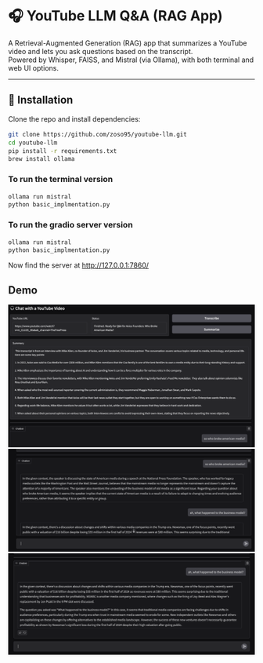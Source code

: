 # 🎧 YouTube LLM Q&A (RAG App)

A Retrieval-Augmented Generation (RAG) app that summarizes a YouTube video and lets you ask questions based on the transcript.  
Powered by Whisper, FAISS, and Mistral (via Ollama), with both terminal and web UI options.

---

## 🚀 Installation

Clone the repo and install dependencies:

```bash
git clone https://github.com/zoso95/youtube-llm.git
cd youtube-llm
pip install -r requirements.txt
brew install ollama
```

### To run the terminal version 
```bash
ollama run mistral
python basic_implmentation.py 
```

### To run the gradio server version 
```bash
ollama run mistral
python basic_implmentation.py 
```
Now find the server at http://127.0.0.1:7860/

## Demo 

![Demo](images/top.png)
![Chat Demo 1](images/chat1.png)
![Chat Demo 2](images/chat2.png)
